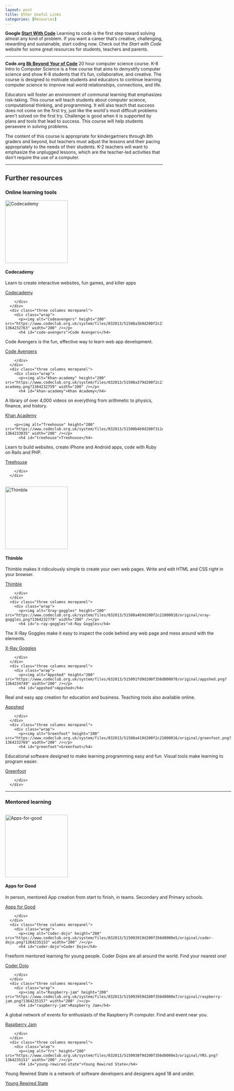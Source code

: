 ```yaml
---
layout: post
title: Other Useful Links
categories: [Resources]
---
```


**Google [Start With Code](http://www.google.com.au/campaigns/startwithcode/parent.html)**
Learning to code is the first step toward solving almost any kind of problem. If you want a career that’s creative, challenging, rewarding and sustainable, start coding now. Check out the *Start with Code* website for some great resources for students, teachers and parents.

---


**Code.org [8k Beyond Your of Code](http:///code.org/learn/8k)** 20 hour computer science course.
K-8 Intro to Computer Science is a free course that aims to demystify computer science and show K-8 students that it’s fun, collaborative, and creative. The course is designed to motivate students and educators to continue learning computer science to improve real world relationships, connections, and life.

Educators will foster an environment of communal learning that emphasizes risk-taking. This course will teach students about computer science, computational thinking, and programming. It will also teach that success does not come on the first try, just like the world's most difficult problems aren't solved on the first try. Challenge is good when it is supported by plans and tools that lead to success. This course will help students persevere in solving problems.

The content of this course is appropriate for kindergartners through 8th graders and beyond, but teachers must adjust the lessons and their pacing appropriately to the needs of their students. K-2 teachers will want to emphasize the unplugged lessons, which are the teacher-led activities that don't require the use of a computer.

---


<h2 id="further-resources">Further resources</h2>

<h3 id="online-learning-tools">Online learning tools</h3>
<p><img alt="Codecademy" height="200" src="https://www.codeclub.org.uk/system/files/032013/51508a3e9d200f2c21000014/original/codecademy.png?1364232766" width="200" /></p>
          <h4 id="codecademy">Codecademy</h4>

<p>Learn to create interactive websites, fun games, and killer apps</p>

<p><a href="http://www.codecademy.com" class="button round primary">Codecademy</a></p>

        </div>
      </div>
      <div class="three columns morepanel">
        <div class="wrap">
          <p><img alt="Codeavengers" height="200" src="https://www.codeclub.org.uk/system/files/032013/51508a3b9d200f2c21000012/original/codeavengers.png?1364232763" width="200" /></p>
          <h4 id="code-avengers">Code Avengers</h4>

<p>Code Avengers is the fun, effective way to learn web app development. </p>

<p><a href="http://www.codeavengers.com/" class="button round primary">Code Avengers</a></p>

        </div>
      </div>
      <div class="three columns morepanel">
        <div class="wrap">
          <p><img alt="Khan-academy" height="200" src="https://www.codeclub.org.uk/system/files/032013/51508a379d200f2c21000010/original/khan-academy.png?1364232759" width="200" /></p>
          <h4 id="khan-academy">Khan Academy</h4>

<p>A library of over 4,000 videos on everything from arithmetic to physics, finance, and history.</p>

<p><a href="http://www.khanacademy.org/" class="button round primary">Khan Academy</a></p>

        <p><img alt="Treehouse" height="200" src="https://www.codeclub.org.uk/system/files/032013/51508b4b9d200f311e000061/original/treehouse.png?1364233035" width="200" /></p>
          <h4 id="treehouse">Treehouse</h4>

<p>Learn to build websites, create iPhone and Android apps, code with Ruby on Rails and PHP.</p>

<p><a href="http://teamtreehouse.com/" class="button round primary">Treehouse</a></p>

        </div>
      </div>


<div class="slice boxes">

  <div class="row">
      <div class="three columns morepanel">
        <div class="wrap">
          <p><img alt="Thimble" height="200" src="https://www.codeclub.org.uk/system/files/032013/51508a579d200f2c21000019/original/Thimble.png?1364232791" width="200" /></p>
          <h4 id="thimble">Thimble</h4>

<p>Thimble makes it ridiculously simple to create your own web pages. Write and edit HTML and CSS right in your browser.</p>

<p><a href="https://thimble.webmaker.org/en-US/" class="button round primary">Thimble</a></p>

        </div>
      </div>
      <div class="three columns morepanel">
        <div class="wrap">
          <p><img alt="Xray-goggles" height="200" src="https://www.codeclub.org.uk/system/files/032013/51508a4b9d200f2c21000018/original/xray-goggles.png?1364232779" width="200" /></p>
          <h4 id="x-ray-goggles">X-Ray Goggles</h4>

<p>The X-Ray Goggles make it easy to inspect the code behind any web page and mess around with the elements.</p>

<p><a href="https://webmaker.org/en-US/tools/#x-ray-goggles" class="button round primary">X-Ray Goggles</a></p>

        </div>
      </div>
      <div class="three columns morepanel">
        <div class="wrap">
          <p><img alt="Appshed" height="200" src="https://www.codeclub.org.uk/system/files/032013/515091fd9d200f356d000078/original/appshed.png?1364234749" width="200" /></p>
          <h4 id="appshed">Appshed</h4>

<p>Real and easy app creation for education and business. Teaching tools also available online.</p>

<p><a href="http://appshed.com/" class="button round primary">Appshed</a></p>

        </div>
      </div>
      <div class="three columns morepanel">
        <div class="wrap">
          <p><img alt="Greenfoot" height="200" src="https://www.codeclub.org.uk/system/files/032013/51508a419d200f2c21000016/original/greenfoot.png?1364232769" width="200" /></p>
          <h4 id="greenfoot">Greenfoot</h4>

<p>Educational software designed to make learning programming easy and fun. Visual tools make learning to program easier.</p>

<p><a href="http://www.greenfoot.org/door" class="button round primary">Greenfoot</a></p>

        </div>
      </div>
  
  <hr />

<div class="slice text">
  <h3 id="mentored-learning">Mentored learning</h3>

</div>

<div class="slice boxes">

  <div class="row">
      <div class="three columns morepanel">
        <div class="wrap">
          <p><img alt="Apps-for-good" height="200" src="https://www.codeclub.org.uk/system/files/032013/5150938e9d200f356d0000e1/original/apps-for-good.png?1364235150" width="200" /></p>
          <h4 id="apps-for-good">Apps for Good</h4>

<p>In person, mentored App creation from start to finish, in teams. Secondary and Primary schools.</p>

<p><a href="http://appsforgood.org/" class="button round primary">Apps for Good</a></p>

        </div>
      </div>
      <div class="three columns morepanel">
        <div class="wrap">
          <p><img alt="Coder-dojo" height="200" src="https://www.codeclub.org.uk/system/files/032013/515093919d200f356d0000e5/original/coder-dojo.png?1364235153" width="200" /></p>
          <h4 id="coder-dojo">Coder Dojo</h4>

<p>Freeform mentored learning for young people. Coder Dojos are all around the world. Find your nearest one!</p>

<p><a href="http://coderdojo.com/" class="button round primary">Coder Dojo</a></p>

        </div>
      </div>
      <div class="three columns morepanel">
        <div class="wrap">
          <p><img alt="Raspberry-jam" height="200" src="https://www.codeclub.org.uk/system/files/032013/515093959d200f356d0000e7/original/raspberry-jam.png?1364235157" width="200" /></p>
          <h4 id="raspberry-jam">Raspberry Jam</h4>

<p>A global network of events for enthusiasts of the Raspberry Pi computer. Find and event near you.</p>

<p><a href="http://raspberryjam.org.uk/" class="button round primary">Raspberry Jam</a></p>

        </div>
      </div>
      <div class="three columns morepanel">
        <div class="wrap">
          <p><img alt="Yrs" height="200" src="https://www.codeclub.org.uk/system/files/032013/5150938f9d200f356d0000e3/original/YRS.png?1364235151" width="200" /></p>
          <h4 id="young-rewired-state">Young Rewired State</h4>

<p>Young Rewired State is a network of software developers and designers aged 18 and under.</p>

<p><a href="https://youngrewiredstate.org/" class="button round primary">Young Rewired State</a></p>

  </div>
 </div>
  </div>
